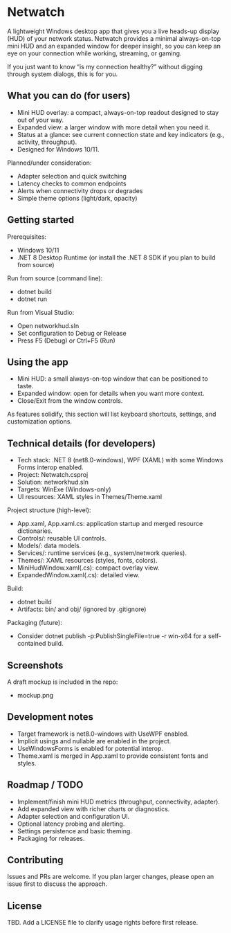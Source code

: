 # Netwatch

A lightweight Windows desktop app that gives you a live heads-up display (HUD) of your network status. Netwatch provides a minimal always-on-top mini HUD and an expanded window for deeper insight, so you can keep an eye on your connection while working, streaming, or gaming.

If you just want to know “is my connection healthy?” without digging through system dialogs, this is for you.


## What you can do (for users)
- Mini HUD overlay: a compact, always-on-top readout designed to stay out of your way.
- Expanded view: a larger window with more detail when you need it.
- Status at a glance: see current connection state and key indicators (e.g., activity, throughput). 
- Designed for Windows 10/11.

Planned/under consideration:
- Adapter selection and quick switching
- Latency checks to common endpoints
- Alerts when connectivity drops or degrades
- Simple theme options (light/dark, opacity)


## Getting started
Prerequisites:
- Windows 10/11
- .NET 8 Desktop Runtime (or install the .NET 8 SDK if you plan to build from source)

Run from source (command line):
- dotnet build
- dotnet run

Run from Visual Studio:
- Open networkhud.sln
- Set configuration to Debug or Release
- Press F5 (Debug) or Ctrl+F5 (Run)


## Using the app
- Mini HUD: a small always-on-top window that can be positioned to taste.
- Expanded window: open for details when you want more context.
- Close/Exit from the window controls.

As features solidify, this section will list keyboard shortcuts, settings, and customization options.


## Technical details (for developers)
- Tech stack: .NET 8 (net8.0-windows), WPF (XAML) with some Windows Forms interop enabled.
- Project: Netwatch.csproj
- Solution: networkhud.sln
- Targets: WinExe (Windows-only)
- UI resources: XAML styles in Themes/Theme.xaml

Project structure (high-level):
- App.xaml, App.xaml.cs: application startup and merged resource dictionaries.
- Controls/: reusable UI controls.
- Models/: data models.
- Services/: runtime services (e.g., system/network queries).
- Themes/: XAML resources (styles, fonts, colors).
- MiniHudWindow.xaml(.cs): compact overlay view.
- ExpandedWindow.xaml(.cs): detailed view.

Build:
- dotnet build
- Artifacts: bin/ and obj/ (ignored by .gitignore)

Packaging (future):
- Consider dotnet publish -p:PublishSingleFile=true -r win-x64 for a self-contained build.


## Screenshots
A draft mockup is included in the repo:
- mockup.png


## Development notes
- Target framework is net8.0-windows with UseWPF enabled.
- Implicit usings and nullable are enabled in the project.
- UseWindowsForms is enabled for potential interop.
- Theme.xaml is merged in App.xaml to provide consistent fonts and styles.


## Roadmap / TODO
- Implement/finish mini HUD metrics (throughput, connectivity, adapter).
- Add expanded view with richer charts or diagnostics.
- Adapter selection and configuration UI.
- Optional latency probing and alerting.
- Settings persistence and basic theming.
- Packaging for releases.


## Contributing
Issues and PRs are welcome. If you plan larger changes, please open an issue first to discuss the approach.


## License
TBD. Add a LICENSE file to clarify usage rights before first release.

